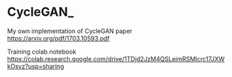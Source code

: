 # CycleGAN_

My own implementation of CycleGAN paper https://arxiv.org/pdf/1703.10593.pdf

Training colab notebook https://colab.research.google.com/drive/1TDjd2JzM4QSLeimRSMlcrc17JXWkOsyz?usp=sharing
